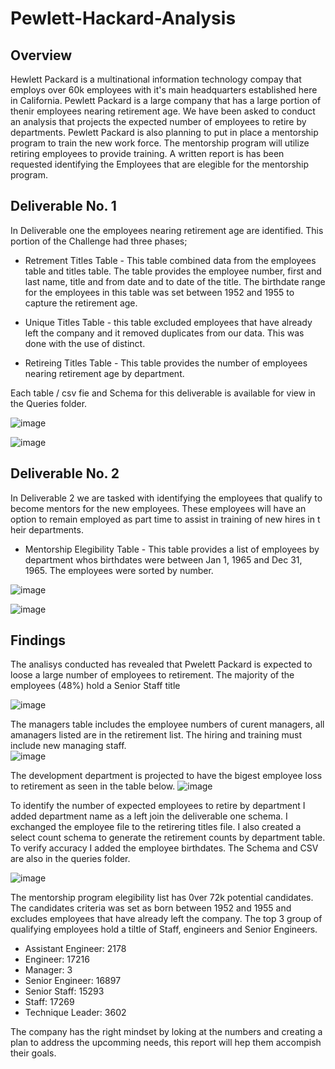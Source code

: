 # Pewlett-Hackard-Analysis 
## Overview 
Hewlett Packard is a multinational information technology compay that employs over 60k employees with it's main headquarters established here in California. Pewlett Packard is a large company that has a large portion of thenir employees nearing retirement age. We have been asked to conduct an analysis that projects the expected number of employees to retire by departments. Pewlett Packard is also planning to put in place a mentorship program to train the new work force. The mentorship program will utilize retiring employees to provide training. A written report is has been requested identifying the Employees that are elegible for the mentorship program. 


## Deliverable No. 1 

In Deliverable one the employees nearing retirement age are identified. This portion of the Challenge had three phases; 

* Retrement Titles Table - This table combined data from the employees table and titles table. The table provides the employee number, first and last name, title and from date and to date of the title. The birthdate range for the employees in this table was set between 1952 and 1955 to capture the retirement age. 

* Unique Titles Table - this table excluded employees that have already left the company and it removed duplicates from our data. This was done with the use of distinct. 

* Retireing Titles Table - This table provides the number of employees nearing retirement age by  department.

Each table / csv fie  and Schema for this deliverable is available for view in the Queries folder.

![image](https://user-images.githubusercontent.com/104601282/181105539-7047cad6-18a9-455f-b05b-e89580a5650f.png)

![image](https://user-images.githubusercontent.com/104601282/181105296-a460c1fd-1ef8-4d02-a841-47b3a9b8cac0.png)

## Deliverable No. 2

In Deliverable 2 we are tasked with identifying the employees that qualify to  become mentors for the new employees. These employees will have an option to remain employed as part time to assist in training of new hires in t heir departments.

* Mentorship Elegibility Table - This table provides a list of employees by department whos birthdates were between Jan 1, 1965 and Dec 31, 1965. The employees were sorted by number. 

![image](https://user-images.githubusercontent.com/104601282/181106391-b1fc869d-dd89-4de5-8fde-25171f90daaa.png)

![image](https://user-images.githubusercontent.com/104601282/181105378-6f4a6fa3-3cd5-46d5-81d7-0cdd64e90ea0.png)

## Findings 

The analisys conducted has revealed that Pwelett Packard is expected to loose a large number of employees to retirement. The majority of the employees (48%) hold a  Senior Staff title

![image](https://user-images.githubusercontent.com/104601282/180948215-cbee5d87-a2a1-4828-998d-e0de7afc5a80.png)

The managers table includes the employee numbers of curent managers, all amanagers listed are in the retirement list. The hiring and training must include new managing staff.  
![image](https://user-images.githubusercontent.com/104601282/180947539-a79b3fc0-26c2-46ad-a158-f58884a4ae21.png)

The development department is projected to have the bigest employee loss to retirement as seen in the table below. 
![image](https://user-images.githubusercontent.com/104601282/181076910-724ec862-7289-402c-a9b9-9e6b02b68def.png)


To identify the number of expected employees to retire by department I added department name as a left join the deliverable one schema. I exchanged the employee file to the retirering titles file.  I also created a select count schema to generate the retirement counts by department table. To verify accuracy I added the employee birthdates. The Schema and CSV are also in the queries folder. 

![image](https://user-images.githubusercontent.com/104601282/181073044-92ab3a08-f5b2-42e1-b052-fed99fa9e78a.png)

The mentorship program elegibility list has 0ver 72k potential candidates. The candidates criteria was set as born between 1952 and 1955 and excludes employees that have already left the company. The top 3 group of qualifying employees hold a tiltle of Staff, engineers  and Senior Engineers.

- Assistant Engineer: 2178
- Engineer: 17216
- Manager: 3
- Senior Engineer: 16897
- Senior Staff: 15293
- Staff: 17269
- Technique Leader: 3602

The company has the right mindset by loking at the numbers and creating a plan to address the upcomming needs, this report will hep them accompish their goals.

